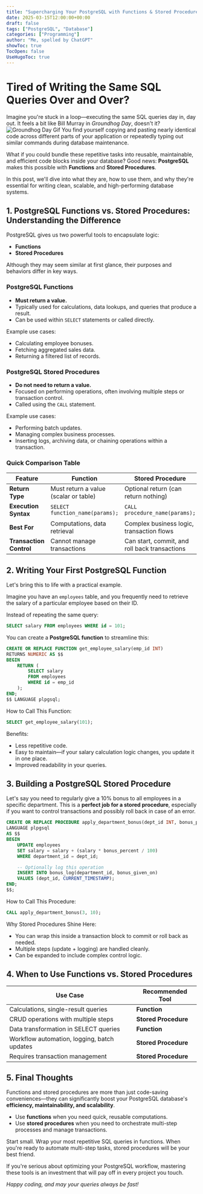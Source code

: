 ```yaml
---
title: "Supercharging Your PostgreSQL with Functions & Stored Procedures"
date: 2025-03-15T12:00:00+00:00
draft: false
tags: ["PostgreSQL", "Database"]
categories: ["Programming"]
author: "Me, spelled by ChatGPT"
showToc: true
TocOpen: false
UseHugoToc: true
---
```


# Tired of Writing the Same SQL Queries Over and Over?

Imagine you're stuck in a loop—executing the same SQL queries day in, day out. It feels a bit like Bill Murray in *Groundhog Day*, doesn't it?
![Groundhog Day Gif](https://media0.giphy.com/media/v1.Y2lkPTc5MGI3NjExY2t2bWRoaTJqcGhweGJjajQ5eDdzbjRhcjQ1Z3lxOWhldDAzZG15ayZlcD12MV9pbnRlcm5hbF9naWZfYnlfaWQmY3Q9Zw/S9crjCfQXC78ST61iv/giphy.gif)
You find yourself copying and pasting nearly identical code across different parts of your application or repeatedly typing out similar commands during database maintenance.

What if you could bundle these repetitive tasks into reusable, maintainable, and efficient code blocks inside your database? Good news: **PostgreSQL** makes this possible with **Functions** and **Stored Procedures**.

In this post, we'll dive into what they are, how to use them, and why they're essential for writing clean, scalable, and high-performing database systems.

## 1. PostgreSQL Functions vs. Stored Procedures: Understanding the Difference

PostgreSQL gives us two powerful tools to encapsulate logic:

* **Functions**
* **Stored Procedures**

Although they may seem similar at first glance, their purposes and behaviors differ in key ways.

### PostgreSQL Functions

* **Must return a value.**
* Typically used for calculations, data lookups, and queries that produce a result.
* Can be used within `SELECT` statements or called directly.

Example use cases:
* Calculating employee bonuses.
* Fetching aggregated sales data.
* Returning a filtered list of records.

### PostgreSQL Stored Procedures

* **Do not need to return a value.**
* Focused on performing operations, often involving multiple steps or transaction control.
* Called using the `CALL` statement.

Example use cases:
* Performing batch updates.
* Managing complex business processes.
* Inserting logs, archiving data, or chaining operations within a transaction.

### Quick Comparison Table

| Feature | **Function** | **Stored Procedure** |
|---------|-------------|---------------------|
| **Return Type** | Must return a value (scalar or table) | Optional return (can return nothing) |
| **Execution Syntax** | `SELECT function_name(params);` | `CALL procedure_name(params);` |
| **Best For** | Computations, data retrieval | Complex business logic, transaction flows |
| **Transaction Control** | Cannot manage transactions | Can start, commit, and roll back transactions |

## 2. Writing Your First PostgreSQL Function

Let's bring this to life with a practical example.

Imagine you have an `employees` table, and you frequently need to retrieve the salary of a particular employee based on their ID.

Instead of repeating the same query:

```sql
SELECT salary FROM employees WHERE id = 101;
```

You can create a **PostgreSQL function** to streamline this:

```sql
CREATE OR REPLACE FUNCTION get_employee_salary(emp_id INT)
RETURNS NUMERIC AS $$
BEGIN
    RETURN (
        SELECT salary
        FROM employees
        WHERE id = emp_id
    );
END;
$$ LANGUAGE plpgsql;
```

How to Call This Function:

```sql
SELECT get_employee_salary(101);
```

Benefits:
* Less repetitive code.
* Easy to maintain—if your salary calculation logic changes, you update it in one place.
* Improved readability in your queries.

## 3. Building a PostgreSQL Stored Procedure

Let's say you need to regularly give a 10% bonus to all employees in a specific department. This is a **perfect job for a stored procedure**, especially if you want to control transactions and possibly roll back in case of an error.

```sql
CREATE OR REPLACE PROCEDURE apply_department_bonus(dept_id INT, bonus_percent NUMERIC)
LANGUAGE plpgsql
AS $$
BEGIN
    UPDATE employees
    SET salary = salary + (salary * bonus_percent / 100)
    WHERE department_id = dept_id;

    -- Optionally log this operation
    INSERT INTO bonus_log(department_id, bonus_given_on)
    VALUES (dept_id, CURRENT_TIMESTAMP);
END;
$$;
```

How to Call This Procedure:

```sql
CALL apply_department_bonus(3, 10);
```

Why Stored Procedures Shine Here:
* You can wrap this inside a transaction block to commit or roll back as needed.
* Multiple steps (update + logging) are handled cleanly.
* Can be expanded to include complex control logic.

## 4. When to Use Functions vs. Stored Procedures

| Use Case | Recommended Tool |
|----------|------------------|
| Calculations, single-result queries | **Function** |
| CRUD operations with multiple steps | **Stored Procedure** |
| Data transformation in SELECT queries | **Function** |
| Workflow automation, logging, batch updates | **Stored Procedure** |
| Requires transaction management | **Stored Procedure** |

## 5. Final Thoughts

Functions and stored procedures are more than just code-saving conveniences—they can significantly boost your PostgreSQL database's **efficiency, maintainability, and scalability**.

* Use **functions** when you need quick, reusable computations.
* Use **stored procedures** when you need to orchestrate multi-step processes and manage transactions.

Start small. Wrap your most repetitive SQL queries in functions. When you're ready to automate multi-step tasks, stored procedures will be your best friend.

If you're serious about optimizing your PostgreSQL workflow, mastering these tools is an investment that will pay off in every project you touch.

*Happy coding, and may your queries always be fast!*